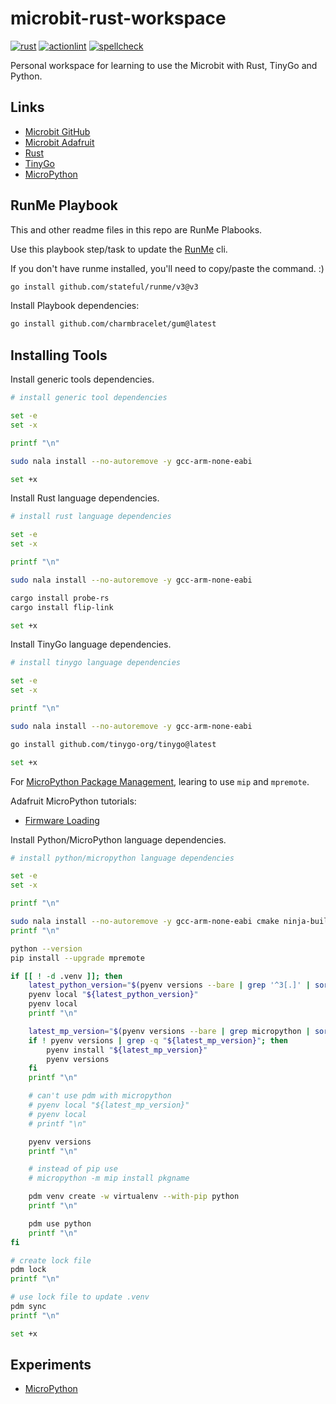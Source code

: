 # microbit-rust-workspace

[![rust](https://github.com/vpayno/microbit-rust-workspace/actions/workflows/rust.yml/badge.svg?branch=main)](https://github.com/vpayno/microbit-rust-workspace/actions/workflows/rust.yml)
[![actionlint](https://github.com/vpayno/microbit-rust-workspace/actions/workflows/gh-actions.yml/badge.svg?branch=main)](https://github.com/vpayno/microbit-rust-workspace/actions/workflows/gh-actions.yml)
[![spellcheck](https://github.com/vpayno/microbit-rust-workspace/actions/workflows/spellcheck.yml/badge.svg?branch=main)](https://github.com/vpayno/microbit-rust-workspace/actions/workflows/spellcheck.yml)

Personal workspace for learning to use the Microbit with Rust, TinyGo and Python.

## Links

- [Microbit GitHub](https://github.com/bbcmicrobit)
- [Microbit Adafruit](https://learn.adafruit.com/category/micro-bit)
- [Rust](https://github.com/nrf-rs/microbit)
- [TinyGo](https://tinygo.org/docs/reference/microcontrollers/microbit/)
- [MicroPython](https://github.com/bbcmicrobit/micropython)

## RunMe Playbook

This and other readme files in this repo are RunMe Plabooks.

Use this playbook step/task to update the [RunMe](https://runme.dev) cli.

If you don't have runme installed, you'll need to copy/paste the command. :)

```bash { background=false category=runme closeTerminalOnSuccess=true excludeFromRunAll=true interactive=true interpreter=bash name=setup-install-runme promptEnv=true terminalRows=10 }
go install github.com/stateful/runme/v3@v3
```

Install Playbook dependencies:

```bash { background=false category=runme closeTerminalOnSuccess=true excludeFromRunAll=true interactive=true interpreter=bash name=setup-runme-deps promptEnv=true terminalRows=10 }
go install github.com/charmbracelet/gum@latest
```

## Installing Tools

Install generic tools dependencies.

```bash { background=false category=setup closeTerminalOnSuccess=true excludeFromRunAll=true interactive=true interpreter=bash name=setup-install-tools-generic promptEnv=true terminalRows=10 }
# install generic tool dependencies

set -e
set -x

printf "\n"

sudo nala install --no-autoremove -y gcc-arm-none-eabi

set +x
```

Install Rust language dependencies.

```bash { background=false category=setup closeTerminalOnSuccess=true excludeFromRunAll=true interactive=true interpreter=bash name=setup-install-tools-rust promptEnv=true terminalRows=10 }
# install rust language dependencies

set -e
set -x

printf "\n"

sudo nala install --no-autoremove -y gcc-arm-none-eabi

cargo install probe-rs
cargo install flip-link

set +x
```

Install TinyGo language dependencies.

```bash { background=false category=setup closeTerminalOnSuccess=true excludeFromRunAll=true interactive=true interpreter=bash name=setup-install-tools-tinygo promptEnv=true terminalRows=10 }
# install tinygo language dependencies

set -e
set -x

printf "\n"

sudo nala install --no-autoremove -y gcc-arm-none-eabi

go install github.com/tinygo-org/tinygo@latest

set +x
```

For [MicroPython Package Management](https://docs.micropython.org/en/latest/reference/packages.html), learing to use `mip` and `mpremote`.

Adafruit MicroPython tutorials:

- [Firmware Loading](https://learn.adafruit.com/micropython-basics-how-to-load-micropython-on-a-board)

Install Python/MicroPython language dependencies.

```bash { background=false category=setup closeTerminalOnSuccess=true excludeFromRunAll=true interactive=true interpreter=bash name=setup-install-tools-micropython promptEnv=true terminalRows=10 }
# install python/micropython language dependencies

set -e
set -x

printf "\n"

sudo nala install --no-autoremove -y gcc-arm-none-eabi cmake ninja-build srecord libssl-dev yotta
printf "\n"

python --version
pip install --upgrade mpremote

if [[ ! -d .venv ]]; then
    latest_python_version="$(pyenv versions --bare | grep '^3[.]' | sort -V | tail -n 1)"
    pyenv local "${latest_python_version}"
    pyenv local
    printf "\n"

    latest_mp_version="$(pyenv versions --bare | grep micropython | sort -V)"
    if ! pyenv versions | grep -q "${latest_mp_version}"; then
        pyenv install "${latest_mp_version}"
        pyenv versions
    fi
    printf "\n"

    # can't use pdm with micropython
    # pyenv local "${latest_mp_version}"
    # pyenv local
    # printf "\n"

    pyenv versions
    printf "\n"

    # instead of pip use
    # micropython -m mip install pkgname

    pdm venv create -w virtualenv --with-pip python
    printf "\n"

    pdm use python
    printf "\n"
fi

# create lock file
pdm lock
printf "\n"

# use lock file to update .venv
pdm sync
printf "\n"

set +x
```

## Experiments

- [MicroPython](./python/README.md)
